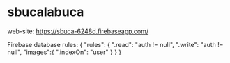 # sbucalabuca
web-site: https://sbuca-6248d.firebaseapp.com/

Firebase database rules:
{
  "rules": {
    ".read": "auth != null",
    ".write": "auth != null",
    "images":{
      ".indexOn": "user"
    }
  }
}
